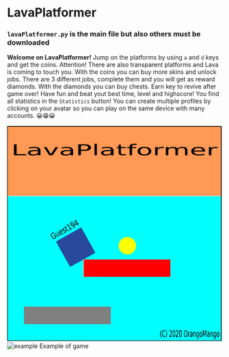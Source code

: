 # LavaPlatformer

### `lavaPlatformer.py` is the main file but also others must be downloaded<br>

**Welcome on LavaPlatformer!**
Jump on the platforms by using `a` and `d` keys and get the coins. Attention! There are also transparent platforms and Lava is coming to touch you. With the coins you can buy more skins and unlock jobs. There are 3 different jobs, complete them and you will get as reward diamonds. With the diamonds you can buy chests. Earn key to revive after game over! Have fun and beat yout best time, level and highscore! You find all statistics in the `Statistics` button! You can create multiple profiles by clicking on your avatar so you can play on the same device with many accounts. 😀😁😀


![Image](Data/showupimage.gif) <br>
![example](https://user-images.githubusercontent.com/61402409/84525997-dab06f80-acdc-11ea-8e9e-70201fb354cd.jpg)
Example of game

